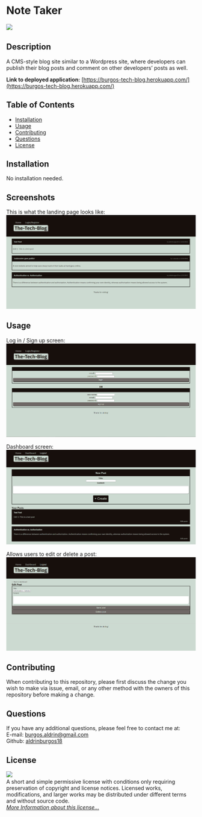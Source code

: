 # Note Taker

![](https://img.shields.io/badge/License-MIT-yellow.svg)

## Description

A CMS-style blog site similar to a Wordpress site, where developers can publish their blog posts and comment on other developers’ posts as well.

**Link to deployed application:** [https://burgos-tech-blog.herokuapp.com/](https://burgos-tech-blog.herokuapp.com/)

## Table of Contents

- [Installation](#installation)
- [Usage](#usage)
- [Contributing](#contributing)
- [Questions](#questions)
- [License](#license)

## Installation

No installation needed.

## Screenshots

This is what the landing page looks like:
![Note Taker landing page](/assets/img/screenshot1.png "Screenshot")

## Usage

Log in / Sign up screen:  
![Log in screen](/assets/img/login.png)

Dashboard screen:  
![Dashboard](/assets/img/dashboard.png)

Allows users to edit or delete a post:  
![Edit](/assets/img/edit.png)

## Contributing

When contributing to this repository, please first discuss the change you wish to make via issue, email, or any other method with the owners of this repository before making a change.

## Questions

If you have any additional questions, please feel free to contact me at:  
E-mail: burgos.aldrin@gmail.com  
Github: [aldrinburgos18](https://github.com/aldrinburgos18)

## License

![](https://img.shields.io/badge/License-MIT-yellow.svg)  
A short and simple permissive license with conditions only requiring preservation of copyright and license notices. Licensed works, modifications, and larger works may be distributed under different terms and without source code.  
_[More Information about this license...](https://opensource.org/licenses/MIT)_
